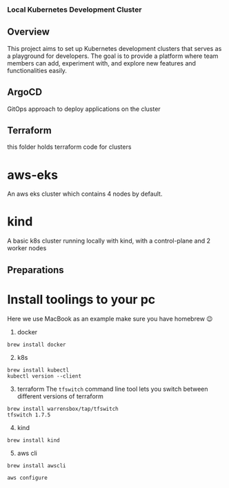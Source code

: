 
### Local Kubernetes Development Cluster

## Overview

This project aims to set up Kubernetes development clusters that serves as a playground for developers. The goal is to provide a platform where team members can add, experiment with, and explore new features and functionalities easily.


## ArgoCD
GitOps approach to deploy applications on the cluster

## Terraform
this folder holds terraform code for clusters

# aws-eks
An aws eks cluster which contains 4 nodes by default.
# kind
A basic k8s cluster running locally with kind, with a control-plane and 2 worker nodes


## Preparations

# Install toolings to your pc
Here we use MacBook as an example
make sure you have homebrew :wink:
1. docker
```
brew install docker

```

2. k8s
```
brew install kubectl
kubectl version --client
```
3. terraform
The `tfswitch` command line tool lets you switch between different versions of terraform
```
brew install warrensbox/tap/tfswitch
tfswitch 1.7.5
```

4. kind
```
brew install kind
```

5. aws cli
```
brew install awscli

aws configure
```

